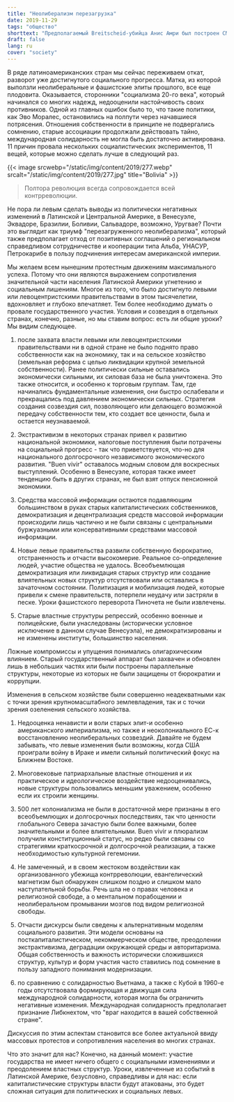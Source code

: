 ```yaml
---
title: "Неолиберализм перезагрузка"
date: 2019-11-29
tags: "общество"
shorttext: "Предполагаемый Breitscheid-убийца Анис Амри был построен СМИ как злодей, должен ли его стрельба предотвратить тщательную переработку атаки?"
draft: false
lang: ru
cover: "society"
---
```


В ряде латиноамериканских стран мы сейчас переживаем откат, разворот уже
достигнутого социального прогресса. Матка, из которой выползли
неолиберальные и фашистские элиты прошлого, все еще плодовита.
Оказывается, сторонники "социализма 20-го века", который начинался со
многих надежд, недооценили настойчивость своих противников. Одной из
главных ошибок было то, что такие политики, как Эво Моралес,
остановились на полпути через начавшиеся потрясения. Отношения
собственности в принципе не подвергались сомнению, старые ассоциации
продолжали действовать тайно, международная солидарность не могла быть
достаточно активирована. 11 причин провала нескольких социалистических
экспериментов, 11 вещей, которые можно сделать лучше в следующий раз.

{{< image srcwebp="/static/img/content/2019/277.webp" srcalt="/static/img/content/2019/277.jpg" title="Bolivia" >}}

> Полтора революция всегда сопровождается всей контрреволюции.

Не пора ли левым сделать выводы из политически негативных изменений в
Латинской и Центральной Америке, в Венесуэле, Эквадоре, Бразилии,
Боливии, Сальвадоре, возможно, Уругвае? Почти это выглядит как триумф
"перезагруженного неолиберализма", который также предполагает отход от
позитивных соглашений о региональном справедливом сотрудничестве и
кооперации типа Альба, УНАСУР, Петрокарибе в пользу подчинения интересам
американской империи.

Мы желаем всем нынешним протестным движениям максимального успеха.
Потому что они являются выражением сопротивления значительной части
населения Латинской Америки угнетению и социальным лишениям. Многое из
того, что было достигнуто левыми или левоцентристскими правительствами в
этом тысячелетии, вдохновляет и глубоко впечатляет. Тем более необходимо
думать о провале государственного участия. Условия и созвездия в
отдельных странах, конечно, разные, но мы ставим вопрос: есть ли общие
уроки? Мы видим следующее.

  1. после захвата власти левыми или левоцентристскими правительствами ни в одной стране не было поднято право собственности как на экономику, так и на сельское хозяйство (земельная реформа с целью ликвидации крупной земельной собственности). Ранее политически сильные оставались экономически сильными, их силовая база не была уничтожена. Это также относится, и особенно к торговым группам. Там, где начинались фундаментальные изменения, они быстро ослабевали и прекращались под давлением экономически сильных. Стратегия создания созвездия сил, позволяющего или делающего возможной передачу собственности тем, кто создает все ценности, была и остается неузнаваемой.

  2. Экстрактивизм в некоторых странах привел к развитию национальной
    экономики, налоговые поступления были потрачены на социальный
    прогресс - так что приветствуется, что-но для национального
    долгосрочного независимого экономического развития. "Buen vivir"
    оставалось модным словом для воскресных выступлений. Особенно в
    Венесуэле, которая также имеет тенденцию быть в других странах, не
    был взят отпуск пенсионной экономики.

  3. Средства массовой информации остаются подавляющим большинством в
    руках старых капиталистических собственников, демократизация и
    децентрализация средств массовой информации происходили лишь
    частично и не были связаны с центральными буржуазными или
    консервативными средствами массовой информации.

  4. Новые левые правительства развили собственную бюрократию,
    отстраненность и отчасти высокомерие. Реальное со-определение людей,
    участие общества не удалось. Всеобъемлющая демократизация или
    ликвидация старых структур или создание влиятельных новых структур
    отсутствовали или оставались в зачаточном состоянии. Политизация и
    мобилизация людей, которые привели к смене правительств, потерпели
    неудачу или застряли в песке. Уроки фашистского переворота Пиночета
    не были извлечены.

  5. Старые властные структуры репрессий, особенно военные и полицейские,
    были унаследованы (исторически условное исключение в данном случае
    Венесуэла), не демократизированы и не изменены институты,
    большинство населения.

Ложные компромиссы и упущения понимались олигархическим влиянием. Старый
государственный аппарат был захвачен и обновлен лишь в небольших частях
или были построены параллельные структуры, некоторые из которых не были
защищены от бюрократии и коррупции.

Изменения в сельском хозяйстве были совершенно неадекватными как с точки
зрения крупномасштабного землевладения, так и с точки зрения озеленения
сельского хозяйства.

  1. Недооценка ненависти и воли старых элит-и особенно американского
  империализма, но также и неоколониального ЕС-к восстановлению
  неолиберальных созвездий. Давайте не будем забывать, что левые
  изменения были возможны, когда США проиграли войну в Ираке и имели
  сильный политический фокус на Ближнем Востоке.

  2. Многовековые патриархальные властные отношения и их практическое и
  идеологическое воздействие недооценивались, новые структуры
  пользовались меньшим уважением, особенно если их строили женщины.

  3. 500 лет колониализма не были в достаточной мере признаны в его
  всеобъемлющих и долгосрочных последствиях, так что ценности
  глобального Севера зачастую были более важными, более значительными
  и более влиятельными. Buen vivir и плюрализм получили
  конституционный статус, но редко были связаны со стратегиями
  краткосрочной и долгосрочной реализации, а также необходимостью
  культурной гегемонии.

  4. Не замеченный, и в своем жестоком воздействии как организованного
  убежища контрреволюции, евангелический магнетизм был обнаружен
  слишком поздно и слишком мало наступательной борьбы. Речь шла не о
  правах человека и религиозной свободе, а о ментальном порабощении и
  неолиберальном промывании мозгов под видом религиозной свободы.

  5. Отчасти дискурсы были сведены к альтернативным моделям социального
  развития. Эти модели основаны на посткапиталистическом,
  некоммерческом обществе, преодолении экстрактивизма, деградации
  окружающей среды и авторитаризма. Общая собственность и важность
  исторически сложившихся структур, культур и форм участия часто
  ставились под сомнение в пользу западного понимания модернизации.

  6. по сравнению с солидарностью Вьетнама, а также с Кубой в 1960-е годы
  отсутствовала формирующая и движущая сила международной
  солидарности, которая могла бы ограничить негативные изменения.
  Международная солидарность предполагает признание Либкнехтом, что
  "враг находится в вашей собственной стране".

Дискуссия по этим аспектам становится все более актуальной ввиду
массовых протестов и сопротивления населения во многих странах.

Что это значит для нас? Конечно, на данный момент: участие государства
не имеет ничего общего с социальными изменениями и преодолением властных
структур. Уроки, извлеченные из событий в Латинской Америке, безусловно,
справедливы и для нас: если капиталистические структуры власти будут
атакованы, это будет сложная ситуация для политических и социальных
левых.
